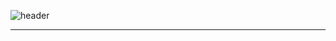 ![header](https://capsule-render.vercel.app/api?type=waving&color=0:6C0000,100:0038B9&height=120&section=header&text=👋%20Hi%20🔮%20Script%20Sorcerers!&fontSize=50&fontColor=F5F5DC&fontAlignY=55&animation=fadeIn&desc=🕹️%20"Compiling..."&descSize=17&descAlign=50&descAlignY=87)
<hr/>
